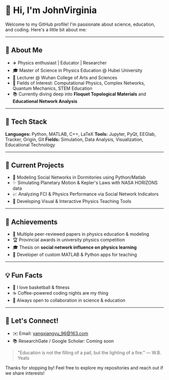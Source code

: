 # 👋 Hi, I'm JohnVirginia

Welcome to my GitHub profile! I'm passionate about science, education, and coding. Here's a little bit about me:

---

## 🌟 About Me

* ✈️ Physics enthusiast | Educator | Researcher
* 🎓 Master of Science in Physics Education @ Hubei University
* 💼 Lecturer @ Wuhan College of Arts and Sciences
* 🔧 Fields of Interest: Computational Physics, Complex Networks, Quantum Mechanics, STEM Education
* 📚 Currently diving deep into **Floquet Topological Materials** and **Educational Network Analysis**

---

## 🎯 Tech Stack

**Languages:** Python, MATLAB, C++, LaTeX
**Tools:** Jupyter, PyQt, EEGlab, Tracker, Origin, Git
**Fields:** Simulation, Data Analysis, Visualization, Educational Technology

---

## 📅 Current Projects

* 🔄 Modeling Social Networks in Dormitories using Python/Matlab
* ✨ Simulating Planetary Motion & Kepler's Laws with NASA HORIZONS data
* 📈 Analyzing FCI & Physics Performance via Social Network Indicators
* 🚀 Developing Visual & Interactive Physics Teaching Tools

---

## 🙌 Achievements

* 🌟 Multiple peer-reviewed papers in physics education & modeling
* 🏆 Provincial awards in university physics competition
* 🎓 Thesis on **social network influence on physics learning**
* 🏅 Developer of custom MATLAB & Python apps for teaching

---

## 💡 Fun Facts

* 🏀 I love basketball & fitness
* ☕ Coffee-powered coding nights are my thing
* 🌌 Always open to collaboration in science & education

---

## 📢 Let's Connect!

* ✉️ Email: [yangxiangyu_96@163.com](mailto:yangxiangyu_96@163.com)
* 📚 ResearchGate / Google Scholar: Coming soon

> "Education is not the filling of a pail, but the lighting of a fire." — W\.B. Yeats

Thanks for stopping by! Feel free to explore my repositories and reach out if we share interests!
